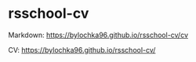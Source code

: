 # rsschool-cv

Markdown: https://bylochka96.github.io/rsschool-cv/cv

CV: https://bylochka96.github.io/rsschool-cv/